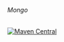###### Mongo
[![Maven Central](https://maven-badges.herokuapp.com/maven-central/com.github.rostislav-maslov.rcore/mongo/badge.svg)](https://maven-badges.herokuapp.com/maven-central/com.github.rostislav-maslov.rcore/mongo)
